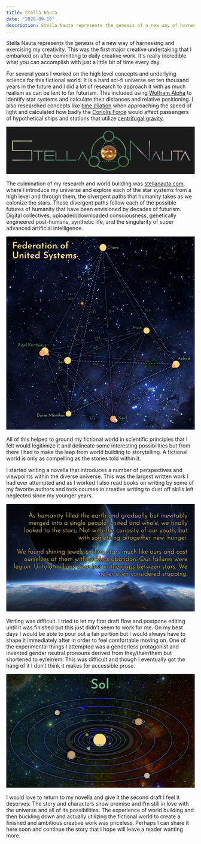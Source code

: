 ```yaml
---
title: Stella Nauta
date: "2020-09-19"
description: Stella Nauta represents the genesis of a new way of harnessing and exercising my creativity. 
---
```


Stella Nauta represents the genesis of a new way of harnessing and exercising my creativity. This was the first major creative undertaking that I embarked on after committing to daily creative work. It's really incredible what you can accomplish with just a little bit of time every day.

For several years I worked on the high level concepts and underlying science for this fictional world. It is a hard sci-fi universe set ten thousand years in the future and I did a lot of research to approach it with as much realism as can be lent to far futurism. This included using [Wolfram Alpha](https://www.wolframalpha.com/) to identify star systems and calculate their distances and relative positioning. I also researched concepts like [time dilation](https://en.wikipedia.org/wiki/Time_dilation) when approaching the speed of light and calculated how badly the [Coriolis Force](https://en.wikipedia.org/wiki/Coriolis_force) would affect passengers of hypothetical ships and stations that utilize [centrifugal gravity](https://en.wikipedia.org/wiki/Centrifugal_force).

![The Stella Nauta Logo](./20200919-logo.png)

The culmination of my research and world building was [stellanauta.com](http://stellanauta.com/), where I introduce my universe and explore each of the star systems from a high level and through them, the divergent paths that humanity takes as we colonize the stars. These divergent paths follow each of the possible futures of humanity that have been envisioned by decades of futurism. Digital collectives, uploaded/downloaded consciousness, genetically engineered post-humans, synthetic life, and the singularity of super advanced artificial intelligence.

![Star Map of the Federation of United Systems](./20200919-map.png)

All of this helped to ground my fictional world in scientific principles that I felt would legitimize it and delineate some interesting possibilities but from there I had to make the leap from world building to storytelling. A fictional world is only as compelling as the stories told within it.

I started writing a novella that introduces a number of perspectives and viewpoints within the diverse universe. This was the largest written work I had ever attempted and as I worked I also read books on writing by some of my favorite authors and took courses in creative writing to dust off skills left neglected since my younger years.

![As humanity filled the earth and gradually but inevitably merged into a single people, united and whole, we finally looked to the stars; Not with the curiosity of our youth, but with something altogether new: hunger. We found shining jewels circling stars much like ours and cast ourselves at them with reckless abandon. Our failures were legion. Untold millions were lost in the gaps between stars. We never even considered stopping.](./20200919-intro.png)

Writing was difficult. I tried to let my first draft flow and postpone editing until it was finished but this just didn’t seem to work for me. On my best days I would be able to pour out a fair portion but I would always have to shape it immediately after in order to feel comfortable moving on. One of the experimental things I attempted was a genderless protagonist and invented gender neutral pronouns derived from they/their/them but shortened to ey/eir/em. This was difficult and though I eventually got the hang of it I don’t think it makes for accessible prose.

![Sytem Map of the Sol System](./20200919-system.png)

I would love to return to my novella and give it the second draft I feel it deserves. The story and characters show promise and I’m still in love with the universe and all of its possibilities. The experience of world building and then buckling down and actually utilizing the fictional world to create a finished and ambitious creative work was priceless. Perhaps I can share it here soon and continue the story that I hope will leave a reader wanting more.
